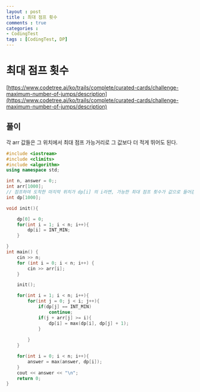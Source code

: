 ```yaml
---
layout : post
title : 최대 점프 횟수
comments : true
categories : 
- CodingTest
tags : [CodingTest, DP]
---
```


# 최대 점프 횟수

[https://www.codetree.ai/ko/trails/complete/curated-cards/challenge-maximum-number-of-jumps/description](https://www.codetree.ai/ko/trails/complete/curated-cards/challenge-maximum-number-of-jumps/description)


## 풀이
각 arr 값들은 그 위치에서 최대 점프 가능거리로 그 값보다 더 적게 뛰어도 된다.

```cpp
#include <iostream>
#include <climits>
#include <algorithm>
using namespace std;

int n, answer = 0;;
int arr[1000];
// 점프하여 도착한 마지막 위치가 dp[i] 의 i라면, 가능한 최대 점프 횟수가 값으로 들어감
int dp[1000];

void init(){

    dp[0] = 0;
    for(int i = 1; i < n; i++){
        dp[i] = INT_MIN;
    }

}
int main() {
    cin >> n;
    for (int i = 0; i < n; i++) {
        cin >> arr[i];
    }

    init();

    for(int i = 1; i < n; i++){
        for(int j = 0; j < i; j++){
            if(dp[j] == INT_MIN)
                continue;
            if(j + arr[j] >= i){
                dp[i] = max(dp[i], dp[j] + 1);
            }
            
        }
    }

    for(int i = 0; i < n; i++){
        answer = max(answer, dp[i]);
    }
    cout << answer << "\n";
    return 0;
}

```